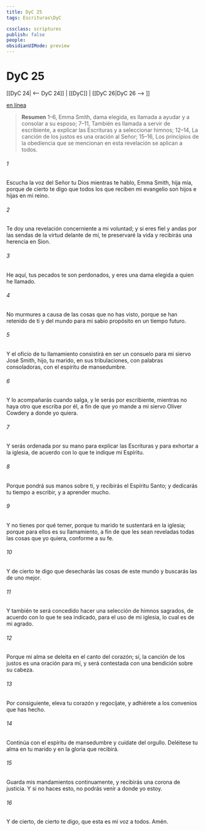 ```yaml
---
title: DyC 25
tags: Escrituras\DyC

cssclass: scriptures
publish: false
people:
obsidianUIMode: preview
---
```


# DyC 25
[[DyC 24| <-- DyC 24]] | [[DyC]] | [[DyC 26|DyC 26 --> ]]

[en línea](https://churchofjesuschrist.org/study/scriptures/dc-testament/dc/25?lang=spa)

> __Resumen__
1–6, Emma Smith, dama elegida, es llamada a ayudar y a consolar a su esposo; 7–11, También es llamada a servir de escribiente, a explicar las Escrituras y a seleccionar himnos; 12–14, La canción de los justos es una oración al Señor; 15–16, Los principios de la obediencia que se mencionan en esta revelación se aplican a todos.

###### 1 
Escucha la voz del Señor tu Dios mientras te hablo, Emma Smith, hija mía, porque de cierto te digo que todos los que reciben mi evangelio son hijos e hijas en mi reino.

###### 2 
Te doy una revelación concerniente a mi voluntad; y si eres fiel y andas por las sendas de la virtud delante de mí, te preservaré la vida y recibirás una herencia en Sion.

###### 3 
He aquí, tus pecados te son perdonados, y eres una dama elegida a quien he llamado.

###### 4 
No murmures a causa de las cosas que no has visto, porque se han retenido de ti y del mundo para mi sabio propósito en un tiempo futuro.

###### 5 
Y el oficio de tu llamamiento consistirá en ser un consuelo para mi siervo José Smith, hijo, tu marido, en sus tribulaciones, con palabras consoladoras, con el espíritu de mansedumbre.

###### 6 
Y lo acompañarás cuando salga, y le serás por escribiente, mientras no haya otro que escriba por él, a fin de que yo mande a mi siervo Oliver Cowdery a donde yo quiera.

###### 7 
Y serás ordenada por su mano para explicar las Escrituras y para exhortar a la iglesia, de acuerdo con lo que te indique mi Espíritu.

###### 8 
Porque pondrá sus manos sobre ti, y recibirás el Espíritu Santo; y dedicarás tu tiempo a escribir, y a aprender mucho.

###### 9 
Y no tienes por qué temer, porque tu marido te sustentará en la iglesia; porque para ellos es su llamamiento, a fin de que les sean reveladas todas las cosas que yo quiera, conforme a su fe.

###### 10 
Y de cierto te digo que desecharás las cosas de este mundo y buscarás las de uno mejor.

###### 11 
Y también te será concedido hacer una selección de himnos sagrados, de acuerdo con lo que te sea indicado, para el uso de mi iglesia, lo cual es de mi agrado.

###### 12 
Porque mi alma se deleita en el canto del corazón; sí, la canción de los justos es una oración para mí, y será contestada con una bendición sobre su cabeza.

###### 13 
Por consiguiente, eleva tu corazón y regocíjate, y adhiérete a los convenios que has hecho.

###### 14 
Continúa con el espíritu de mansedumbre y cuídate del orgullo. Deléitese tu alma en tu marido y en la gloria que recibirá.

###### 15 
Guarda mis mandamientos continuamente, y recibirás una corona de justicia. Y si no haces esto, no podrás venir a donde yo estoy.

###### 16 
Y de cierto, de cierto te digo, que esta es mi voz a todos. Amén.

